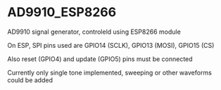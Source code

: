 # AD9910_ESP8266
AD9910 signal generator, controleld using ESP8266 module

On ESP, SPI pins used are GPIO14 (SCLK), GPIO13 (MOSI), GPIO15 (CS)

Also reset (GPIO4) and update (GPIO5) pins must be connected

Currently only single tone implemented, sweeping or other waveforms could be added
